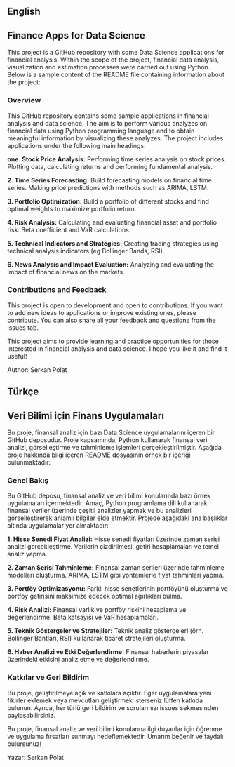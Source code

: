 ## English
## Finance Apps for Data Science

This project is a GitHub repository with some Data Science applications for financial analysis. Within the scope of the project, financial data analysis, visualization and estimation processes were carried out using Python. Below is a sample content of the README file containing information about the project:

### Overview

This GitHub repository contains some sample applications in financial analysis and data science. The aim is to perform various analyzes on financial data using Python programming language and to obtain meaningful information by visualizing these analyzes. The project includes applications under the following main headings:

**one. Stock Price Analysis:** Performing time series analysis on stock prices. Plotting data, calculating returns and performing fundamental analysis.

**2. Time Series Forecasting:** Build forecasting models on financial time series. Making price predictions with methods such as ARIMA, LSTM.

**3. Portfolio Optimization:** Build a portfolio of different stocks and find optimal weights to maximize portfolio return.

**4. Risk Analysis:** Calculating and evaluating financial asset and portfolio risk. Beta coefficient and VaR calculations.

**5. Technical Indicators and Strategies:** Creating trading strategies using technical analysis indicators (eg Bollinger Bands, RSI).

**6. News Analysis and Impact Evaluation:** Analyzing and evaluating the impact of financial news on the markets.

### Contributions and Feedback

This project is open to development and open to contributions. If you want to add new ideas to applications or improve existing ones, please contribute. You can also share all your feedback and questions from the issues tab.

This project aims to provide learning and practice opportunities for those interested in financial analysis and data science. I hope you like it and find it useful!

Author: Serkan Polat

## Türkçe
## Veri Bilimi için Finans Uygulamaları 

Bu proje, finansal analiz için bazı Data Science uygulamalarını içeren bir GitHub deposudur. Proje kapsamında, Python kullanarak finansal veri analizi, görselleştirme ve tahminleme işlemleri gerçekleştirilmiştir. Aşağıda proje hakkında bilgi içeren README dosyasının örnek bir içeriği bulunmaktadır:

### Genel Bakış

Bu GitHub deposu, finansal analiz ve veri bilimi konularında bazı örnek uygulamaları içermektedir. Amaç, Python programlama dili kullanarak finansal veriler üzerinde çeşitli analizler yapmak ve bu analizleri görselleştirerek anlamlı bilgiler elde etmektir. Projede aşağıdaki ana başlıklar altında uygulamalar yer almaktadır:

**1. Hisse Senedi Fiyat Analizi:** Hisse senedi fiyatları üzerinde zaman serisi analizi gerçekleştirme. Verilerin çizdirilmesi, getiri hesaplamaları ve temel analiz yapma.

**2. Zaman Serisi Tahminleme:** Finansal zaman serileri üzerinde tahminleme modelleri oluşturma. ARIMA, LSTM gibi yöntemlerle fiyat tahminleri yapma.

**3. Portföy Optimizasyonu:** Farklı hisse senetlerinin portföyünü oluşturma ve portföy getirisini maksimize edecek optimal ağırlıkları bulma.

**4. Risk Analizi:** Finansal varlık ve portföy riskini hesaplama ve değerlendirme. Beta katsayısı ve VaR hesaplamaları.

**5. Teknik Göstergeler ve Stratejiler:** Teknik analiz göstergeleri (örn. Bollinger Bantları, RSI) kullanarak ticaret stratejileri oluşturma.

**6. Haber Analizi ve Etki Değerlendirme:** Finansal haberlerin piyasalar üzerindeki etkisini analiz etme ve değerlendirme.

### Katkılar ve Geri Bildirim

Bu proje, geliştirilmeye açık ve katkılara açıktır. Eğer uygulamalara yeni fikirler eklemek veya mevcutları geliştirmek isterseniz lütfen katkıda bulunun. Ayrıca, her türlü geri bildirim ve sorularınızı issues sekmesinden paylaşabilirsiniz.

Bu proje, finansal analiz ve veri bilimi konularına ilgi duyanlar için öğrenme ve uygulama fırsatları sunmayı hedeflemektedir. Umarım beğenir ve faydalı bulursunuz!

Yazar: Serkan Polat
